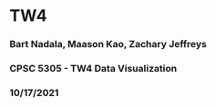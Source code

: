 # TW4
### Bart Nadala, Maason Kao, Zachary Jeffreys
### CPSC 5305 - TW4 Data Visualization
### 10/17/2021
